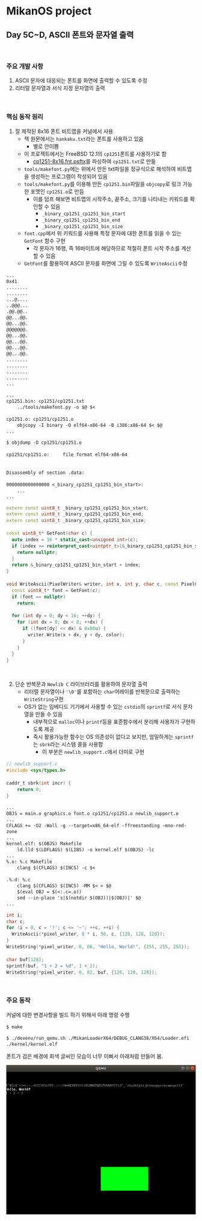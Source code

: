 # MikanOS project
## Day 5C~D, ASCII 폰트와 문자열 출력
<br>

### 주요 개발 사항
1. ASCII 문자에 대응되는 폰트를 화면에 출력할 수 있도록 수정
2. 리터럴 문자열과 서식 지정 문자열의 출력

<br>

### 핵심 동작 원리
1. 잘 제작된 8x16 폰트 비트맵을 커널에서 사용
   - 책 원문에서는 `hankaku.txt`라는 폰트를 사용하고 있음
     - 별로 안이쁨
   - 이 프로젝트에서는 FreeBSD 12.1의 `cp1251`폰트를 사용하기로 함
     - [cp1251-8x16.fnt.psftx]([https://](https://www.zap.org.au/projects/console-fonts-distributed/psftx-freebsd-12.1/cp1251-8x16.fnt.psftx))를 파싱하여 `cp1251.txt`로 만듦
   - `tools/makefont.py`에는 위에서 만든 txt파일을 정규식으로 해석하여 비트맵을 생성하는 프로그램이 작성되어 있음
   - `tools/makefont.py`를 이용해 만든 `cp1251.bin`파일을 `objcopy`로 링크 가능한 포맷인 `cp1251.o`로 만듬
     - 이를 덤프 해보면 비트맵의 시작주소, 끝주소, 크기를 나타내는 키워드를 확인할 수 있음
       - `_binary_cp1251_cp1251_bin_start`
       - `_binary_cp1251_cp1251_bin_end`
       - `_binary_cp1251_cp1251_bin_size`
   - `font.cpp`에서 위 키워드를 사용해 특정 문자에 대한 폰트를 읽을 수 있는 `GetFont` 함수 구현
     - 각 문자가 16행, 즉 16바이트에 해당하므로 적절히 폰트 시작 주소를 계산할 수 있음
   - `GetFont`를 활용하여 ASCII 문자를 화면에 그릴 수 있도록 `WriteAscii`수정

```
...
0x41
........
........
...@....
..@@@...
.@@.@@..
@@...@@.
@@...@@.
@@@@@@@.
@@...@@.
@@...@@.
@@...@@.
@@...@@.
........
........
........
........
...
```
```make
...
cp1251.bin: cp1251/cp1251.txt
	../tools/makefont.py -o $@ $<

cp1251.o: cp1251/cp1251.o
	objcopy -I binary -O elf64-x86-64 -B i386:x86-64 $< $@
...
```
```
$ objdump -D cp1251/cp1251.o

cp1251/cp1251.o:     file format elf64-x86-64


Disassembly of section .data:

0000000000000000 <_binary_cp1251_cp1251_bin_start>:
	...
...
```
```cpp
extern const uint8_t _binary_cp1251_cp1251_bin_start;
extern const uint8_t _binary_cp1251_cp1251_bin_end;
extern const uint8_t _binary_cp1251_cp1251_bin_size;

const uint8_t* GetFont(char c) {
  auto index = 16 * static_cast<unsigned int>(c);
  if (index >= reinterpret_cast<uintptr_t>(&_binary_cp1251_cp1251_bin_size)) {
    return nullptr;
  }
  return &_binary_cp1251_cp1251_bin_start + index;
}

void WriteAscii(PixelWriter& writer, int x, int y, char c, const PixelColor& color) {
  const uint8_t* font = GetFont(c);
  if (font == nullptr)
    return;

  for (int dy = 0; dy < 16; ++dy) {
    for (int dx = 0; dx < 8; ++dx) {
      if ((font[dy] << dx) & 0x80u) {
        writer.Write(x + dx, y + dy, color);
      }
    }
  }
}
```

<br>

2. 단순 반복문과 `Newlib C` 라이브러리를 활용하여 문자열 출력
   - 리터럴 문자열이나 `'\0'`를 포함하는 `char`어레이를 반복문으로 출력하는 `WriteString`구현
   - OS가 없는 임베디드 기기에서 사용할 수 있는 `cstdio`의 `sprintf`로 서식 문자열을 만들 수 있음
     - 내부적으로 `malloc`이나 `printf`등을 표준함수에서 분리해 사용자가 구현하도록 제공
     - 즉시 활용가능한 함수는 OS 의존성이 없다고 보지만, 엄밀하게는 `sprintf`는 `sbrk`라는 시스템 콜을 사용함
       - 이 부분은 `newlib_support.c`에서 더미로 구현

```c
// newlib_support.c
#include <sys/types.h>

caddr_t sbrk(int incr) {
    return 0;
}
```
```make
...
OBJS = main.o graphics.o font.o cp1251/cp1251.o newlib_support.o
...
CFLAGS += -O2 -Wall -g --target=x86_64-elf -ffreestanding -mno-red-zone
...
kernel.elf: $(OBJS) Makefile
	ld.lld $(LDFLAGS) $(LIBS) -o kernel.elf $(OBJS) -lc
...
%.o: %.c Makefile
	clang $(CFLAGS) $(INCS) -c $<

.%.d: %.c
	clang $(CFLAGS) $(INCS) -MM $< > $@
	$(eval OBJ = $(<:.c=.o))
	sed --in-place 's|$(notdir $(OBJ))|$(OBJ)|' $@
...
```
```cpp
int i;
char c;
for (i = 0, c = '!'; c <= '~'; ++c, ++i) {
  WriteAscii(*pixel_writer, 8 * i, 50, c, {128, 128, 128});
}
WriteString(*pixel_writer, 0, 66, "Hello, World!", {255, 255, 255});

char buf[128];
sprintf(buf, "1 + 2 = %d", 1 + 2);
WriteString(*pixel_writer, 0, 82, buf, {128, 128, 128});
```

<br>

### 주요 동작
커널에 대한 변경사항을 빌드 하기 위해서 아래 명령 수행
```
$ make
```
```
$ ./devenv/run_qemu.sh ./MikanLoaderX64/DEBUG_CLANG38/X64/Loader.efi ./kernel/kernel.elf
```
폰트가 검은 배경에 회색 글씨인 모습이 너무 이뻐서 아래처럼 만들어 봄.

![주요 동작-1](./img/5C~D.png)